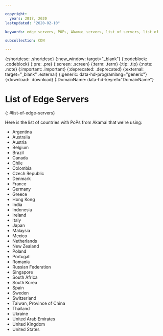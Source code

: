 ```yaml
---

copyright:
  years: 2017, 2020
lastupdated: "2020-02-10"

keywords: edge servers, POPs, Akamai servers, list of servers, list of countries

subcollection: CDN

---
```

{:shortdesc: .shortdesc}
{:new_window: target="_blank"}
{:codeblock: .codeblock}
{:pre: .pre}
{:screen: .screen}
{:term: .term}
{:tip: .tip}
{:note: .note}
{:important: .important}
{:deprecated: .deprecated}
{:external: target="_blank" .external}
{:generic: data-hd-programlang="generic"}
{:download: .download}
{:DomainName: data-hd-keyref="DomainName"}

# List of Edge Servers
{: #list-of-edge-servers}

Here is the list of countries with PoPs from Akamai that we're using:

* Argentina
* Australia
* Austria
* Belgium
* Brazil
* Canada
* Chile
* Colombia
* Czech Republic
* Denmark
* France
* Germany
* Greece
* Hong Kong
* India
* Indonesia
* Ireland
* Italy
* Japan
* Malaysia
* Mexico
* Netherlands
* New Zealand
* Poland
* Portugal
* Romania
* Russian Federation
* Singapore
* South Africa
* South Korea
* Spain
* Sweden
* Switzerland
* Taiwan, Province of China
* Thailand
* Ukraine
* United Arab Emirates
* United Kingdom
* United States
